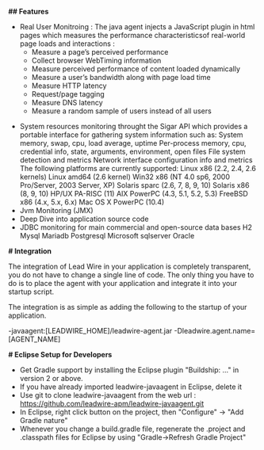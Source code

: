 **## Features**
* Real User Monitroing : The java agent injects a JavaScript plugin in html pages which measures the performance characteristicsof real-world page loads and interactions :
    * Measure a page’s perceived performance
    * Collect browser WebTiming information
    * Measure perceived performance of content loaded dynamically
    * Measure a user’s bandwidth along with page load time
    * Measure HTTP latency
    * Request/page tagging
    * Measure DNS latency
    * Measure a random sample of users instead of all users
- System resources monitoring throught the Sigar API which provides a portable interface for gathering system information such as:
    System memory, swap, cpu, load average, uptime
    Per-process memory, cpu, credential info, state, arguments, environment, open files
    File system detection and metrics
    Network interface configuration info and metrics 
  The following platforms are currently supported:
    Linux x86 (2.2, 2.4, 2.6 kernels)
    Linux amd64 (2.6 kernel)
    Win32 x86 (NT 4.0 sp6, 2000 Pro/Server, 2003 Server, XP)
    Solaris sparc (2.6, 7, 8, 9, 10)
    Solaris x86 (8, 9, 10)
    HP/UX PA-RISC (11)
    AIX PowerPC (4.3, 5.1, 5.2, 5.3)
    FreeBSD x86 (4.x, 5.x, 6.x)
     Mac OS X PowerPC (10.4)
- Jvm Monitoring (JMX)
- Deep Dive into application source code
- JDBC monitoring for main commercial and open-source data bases 
    H2
    Mysql
    Mariadb
    Postgresql
    Microsoft sqlserver
    Oracle


**# Integration**

The integration of Lead Wire in your application is completely transparent, you do not have to change a single line of code. 
The only thing you have to do is to place the agent with your application and integrate it into your startup script.

The integration is as simple as adding the following to the startup of your application.

-javaagent:[LEADWIRE_HOME]/leadwire-agent.jar -Dleadwire.agent.name=[AGENT_NAME]

**# Eclipse Setup for Developers**

- Get Gradle support by installing the Eclipse plugin "Buildship: ..." in version 2 or above.
- If you have already imported leadwire-javaagent in Eclipse, delete it
- Use git to clone leadwire-javaagent from the web url :  https://github.com/leadwire-apm/leadwire-javaagent.git
- In Eclipse, right click button on the project, then "Configure" -> "Add Gradle nature"
- Whenever you change a build.gradle file, regenerate the .project and .classpath files for Eclipse by using "Gradle->Refresh Gradle Project"
